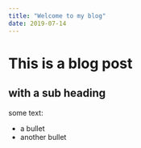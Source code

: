 ```yaml
---
title: "Welcome to my blog"
date: 2019-07-14
---
```



# This is a blog post

## with a sub heading

some text:
* a bullet
* another bullet
